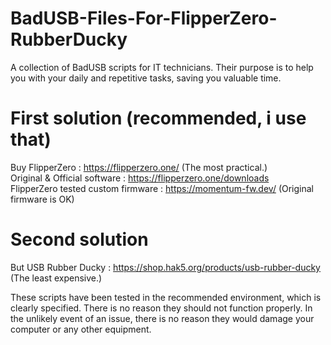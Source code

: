 # BadUSB-Files-For-FlipperZero-RubberDucky
A collection of BadUSB scripts for IT technicians. Their purpose is to help you with your daily and repetitive tasks, saving you valuable time.

# First solution (recommended, i use that)
Buy FlipperZero : https://flipperzero.one/ (The most practical.)  
Original & Official software : https://flipperzero.one/downloads  
FlipperZero tested custom firmware : https://momentum-fw.dev/ (Original firmware is OK)  

# Second solution
But USB Rubber Ducky : https://shop.hak5.org/products/usb-rubber-ducky (The least expensive.)  

These scripts have been tested in the recommended environment, which is clearly specified. There is no reason they should not function properly. In the unlikely event of an issue, there is no reason they would damage your computer or any other equipment.
